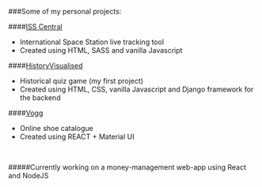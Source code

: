 ###Some of my personal projects:

####[ISS Central](https://gchib00.github.io/ISSCentral/) 
- International Space Station live tracking tool
- Created using HTML, SASS and vanilla Javascript

####[HistoryVisualised](https://gchib00.pythonanywhere.com/) 
- Historical quiz game (my first project)
- Created using HTML, CSS, vanilla Javascript and Django framework for the backend

####[Vogg](https://gchib00.pythonanywhere.com/) 
- Online shoe catalogue
- Created using REACT + Material UI

<br>

#####Currently working on a money-management web-app using React and NodeJS
